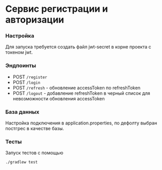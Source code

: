 # Сервис регистрации и авторизации

### Настройка
Для запуска требуется создать файл jwt-secret в корне проекта с токеном jwt.

### Эндпоинты
- POST `/register`
- POST `/login`
- POST `/refresh` - обновление accessToken по refreshToken
- POST `/logout` - добавление refreshToken в черный список для невозможности обновления accessToken

### База данных
Настройка подключения в application.properties, по дефолту выбран постгрес в качестве базы.

### Тесты

Запуск тестов с помощью 

```bash
./gradlew test
```

